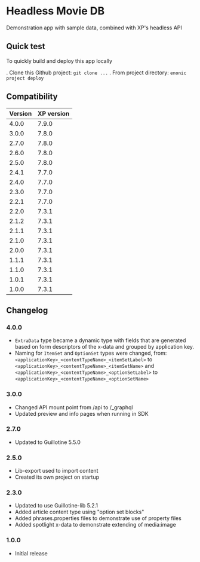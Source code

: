 # Headless Movie DB

Demonstration app with sample data, combined with XP's headless API

## Quick test

To quickly build and deploy this app locally

. Clone this Github project: `git clone ...`
. From project directory: `enonic project deploy`

## Compatibility

| Version       | XP version |
| ------------- | ---------- |
| 4.0.0         | 7.9.0 |
| 3.0.0         | 7.8.0 |
| 2.7.0         | 7.8.0 |
| 2.6.0         | 7.8.0 |
| 2.5.0         | 7.8.0 |
| 2.4.1         | 7.7.0 |
| 2.4.0         | 7.7.0 |
| 2.3.0         | 7.7.0 |
| 2.2.1         | 7.7.0 |
| 2.2.0         | 7.3.1 |
| 2.1.2         | 7.3.1 |
| 2.1.1         | 7.3.1 |
| 2.1.0         | 7.3.1 |
| 2.0.0         | 7.3.1 |
| 1.1.1	        | 7.3.1 |
| 1.1.0	        | 7.3.1 |
| 1.0.1	        | 7.3.1 |
| 1.0.0	        | 7.3.1 |

## Changelog

### 4.0.0

* `ExtraData` type became a dynamic type with fields that are generated based on form descriptors of the x-data and grouped by application key.
* Naming for `ItemSet` and `OptionSet` types were changed, from:
  `<applicationKey>_<contentTypeName>_<itemSetLabel>` to `<applicationKey>_<contentTypeName>_<itemSetName>`
   and
  `<applicationKey>_<contentTypeName>_<optionSetLabel>` to `<applicationKey>_<contentTypeName>_<optionSetName>`

### 3.0.0

* Changed API mount point from /api to /_graphql
* Updated preview and info pages when running in SDK

### 2.7.0

* Updated to Guillotine 5.5.0

### 2.5.0

* Lib-export used to import content
* Created its own project on startup

### 2.3.0

* Updated to use Guillotine-lib 5.2.1
* Added article content type using "option set blocks"
* Added phrases.properties files to demonstrate use of property files
* Added spotlight x-data to demonstrate extending of media:image

### 1.0.0

* Initial release


